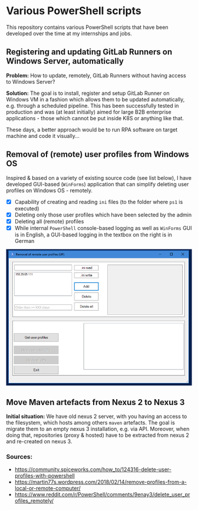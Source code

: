 # Various PowerShell scripts

This repository contains various PowerShell scripts that have been developed over the time at my internships and jobs.

## Registering and updating GitLab Runners on Windows Server, automatically

**Problem:** How to update, remotely, GitLab Runners without having access to Windows Server?

**Solution:** The goal is to install, register and setup GitLab Runner on Windows VM in a fashion which allows them to be updated automatically, e.g. through a scheduled pipeline.
This has been successfully tested in production and was (at least initially) aimed for large B2B enterprise applications - those which cannot be put inside K8S or anything like that.

These days, a better approach would be to run RPA software on target machine and code it visually...

## Removal of (remote) user profiles from Windows OS

Inspired & based on a variety of existing source code (see list below), I have developed GUI-based (`WinForms`) application that can simplify deleting user profiles on Windows OS - remotely.

- [X] Capability of creating and reading `ini` files (to the folder where `ps1` is executed)
- [X] Deleting only those user profiles which have been selected by the admin
- [X] Deleting all (remote) profiles
- [X] While internal `PowerShell` console-based logging as well as `WinForms` GUI is in English, a GUI-based logging in the textbox on the right is in German

![delete_user_profiles](images/delete_remote_user_profiles_gui.PNG)

## Move Maven artefacts from Nexus 2 to Nexus 3

**Initial situation:** 
We have old nexus 2 server, with you having an access to the filesystem, which hosts among others `maven` artefacts. 
The goal is migrate them to an empty nexus 3 installation, e.g. via API. 
Moreover, when doing that, repositories (proxy & hosted) have to be extracted from nexus 2 and re-created on nexus 3. 

### Sources:

- https://community.spiceworks.com/how_to/124316-delete-user-profiles-with-powershell
- https://martin77s.wordpress.com/2018/02/14/remove-profiles-from-a-local-or-remote-computer/
- https://www.reddit.com/r/PowerShell/comments/9enay3/delete_user_profiles_remotely/
